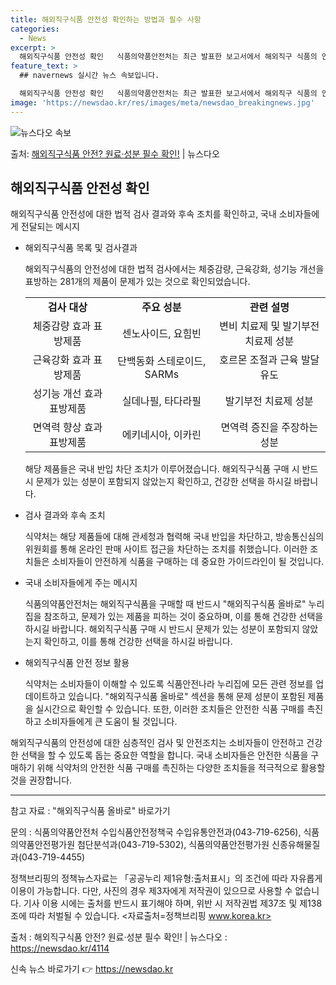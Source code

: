 ```yaml
---
title: 해외직구식품 안전성 확인하는 방법과 필수 사항
categories:
  - News
excerpt: >
  해외직구식품 안전성 확인   식품의약품안전처는 최근 발표한 보고서에서 해외직구 식품의 안전성을 보장할 수 없…
feature_text: >
  ## navernews 실시간 뉴스 속보입니다.

  해외직구식품 안전성 확인   식품의약품안전처는 최근 발표한 보고서에서 해외직구 식품의 안전성을 보장할 수 없…
image: 'https://newsdao.kr/res/images/meta/newsdao_breakingnews.jpg'
---
```


![뉴스다오 속보](https://newsdao.kr/res/images/meta/newsdao_breakingnews.jpg)

<p>출처: <a href="https://newsdao.kr/4114" rel="dofollow">해외직구식품 안전? 원료·성분 필수 확인!</a> | 뉴스다오</p>

<h2 data-ke-size="size26">해외직구식품 안전성 확인</h2>
<p data-ke-size="size16">해외직구식품 안전성에 대한 법적 검사 결과와 후속 조치를 확인하고, 국내 소비자들에게 전달되는 메시지</p>
<ul>
  <li>해외직구식품 목록 및 검사결과</li>
  <p data-ke-size="size16">해외직구식품의 안전성에 대한 법적 검사에서는 체중감량, 근육강화, 성기능 개선을 표방하는 281개의 제품이 문제가 있는 것으로 확인되었습니다.</p>
  <table>
    <tr>
      <td style="text-align: center; height: 17px;"><b>검사 대상</b></td>
      <td style="text-align: center; height: 17px;"><b>주요 성분</b></td>
      <td style="text-align: center; height: 17px;"><b>관련 설명</b></td>
    </tr>
    <tr>
      <td style="text-align: center; height: 17px;">체중감량 효과 표방제품</td>
      <td style="text-align: center; height: 17px;">센노사이드, 요힘빈</td>
      <td style="text-align: center; height: 17px;">변비 치료제 및 발기부전 치료제 성분</td>
    </tr>
    <tr>
      <td style="text-align: center; height: 17px;">근육강화 효과 표방제품</td>
      <td style="text-align: center; height: 17px;">단백동화 스테로이드, SARMs</td>
      <td style="text-align: center; height: 17px;">호르몬 조절과 근육 발달 유도</td>
    </tr>
    <tr>
      <td style="text-align: center; height: 17px;">성기능 개선 효과 표방제품</td>
      <td style="text-align: center; height: 17px;">실데나필, 타다라필</td>
      <td style="text-align: center; height: 17px;">발기부전 치료제 성분</td>
    </tr>
    <tr>
      <td style="text-align: center; height: 17px;">면역력 향상 효과 표방제품</td>
      <td style="text-align: center; height: 17px;">에키네시아, 이카린</td>
      <td style="text-align: center; height: 17px;">면역력 증진을 주장하는 성분</td>
    </tr>
  </table>
  <p data-ke-size="size16">해당 제품들은 국내 반입 차단 조치가 이루어졌습니다. 해외직구식품 구매 시 반드시 문제가 있는 성분이 포함되지 않았는지 확인하고, 건강한 선택을 하시길 바랍니다.</p>
</ul>

<ul>
  <li>검사 결과와 후속 조치</li>
  <p data-ke-size="size16">식약처는 해당 제품들에 대해 관세청과 협력해 국내 반입을 차단하고, 방송통신심의위원회를 통해 온라인 판매 사이트 접근을 차단하는 조치를 취했습니다. 이러한 조치들은 소비자들이 안전하게 식품을 구매하는 데 중요한 가이드라인이 될 것입니다.</p>
</ul>

<ul>
  <li>국내 소비자들에게 주는 메시지</li>
  <p data-ke-size="size16">식품의약품안전처는 해외직구식품을 구매할 때 반드시 "해외직구식품 올바로" 누리집을 참조하고, 문제가 있는 제품을 피하는 것이 중요하며, 이를 통해 건강한 선택을 하시길 바랍니다. 해외직구식품 구매 시 반드시 문제가 있는 성분이 포함되지 않았는지 확인하고, 이를 통해 건강한 선택을 하시길 바랍니다.</p>
</ul>

<ul>
  <li>해외직구식품 안전 정보 활용</li>
  <p data-ke-size="size16">식약처는 소비자들이 이해할 수 있도록 식품안전나라 누리집에 모든 관련 정보를 업데이트하고 있습니다. "해외직구식품 올바로" 섹션을 통해 문제 성분이 포함된 제품을 실시간으로 확인할 수 있습니다. 또한, 이러한 조치들은 안전한 식품 구매를 촉진하고 소비자들에게 큰 도움이 될 것입니다.</p>
</ul>

<p data-ke-size="size16">해외직구식품의 안전성에 대한 심층적인 검사 및 안전조치는 소비자들이 안전하고 건강한 선택을 할 수 있도록 돕는 중요한 역할을 합니다. 국내 소비자들은 안전한 식품을 구매하기 위해 식약처의 안전한 식품 구매를 촉진하는 다양한 조치들을 적극적으로 활용할 것을 권장합니다.</p>

<hr/>

참고 자료 : "해외직구식품 올바로" 바로가기

문의 : 식품의약품안전처 수입식품안전정책국 수입유통안전과(043-719-6256), 식품의약품안전평가원 첨단분석과(043-719-5302), 식품의약품안전평가원 신종유해물질과(043-719-4455)

정책브리핑의 정책뉴스자료는 「공공누리 제1유형:출처표시」의 조건에 따라 자유롭게 이용이 가능합니다. 
다만, 사진의 경우 제3자에게 저작권이 있으므로 사용할 수 없습니다. 
기사 이용 시에는 출처를 반드시 표기해야 하며, 위반 시 저작권법 제37조 및 제138조에 따라 처벌될 수 있습니다. 
<자료출처=정책브리핑 www.korea.kr>

출처 : 해외직구식품 안전? 원료·성분 필수 확인! | 뉴스다오 : https://newsdao.kr/4114 

신속 뉴스 바로가기 👉 <a href="https://newsdao.kr" rel="dofollow">https://newsdao.kr</a>


